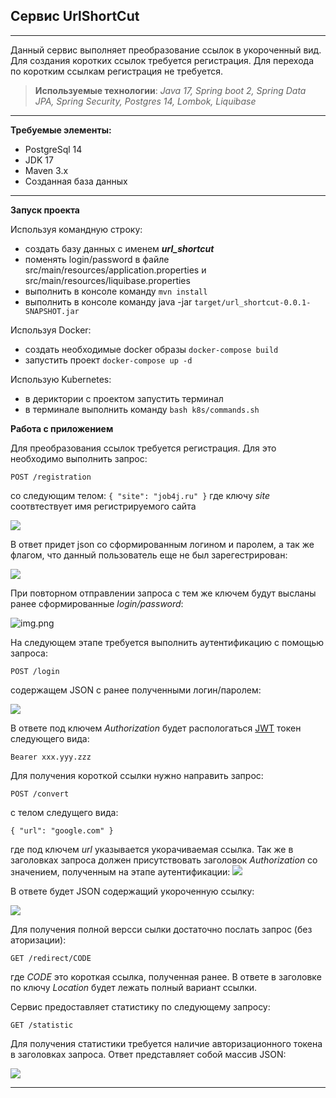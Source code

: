 ## Сервис UrlShortCut
***
Данный сервис выполняет преобразование ссылок в укороченный вид. Для создания коротких ссылок требуется
регистрация. Для перехода по коротким ссылкам регистрация не требуется.


> **Используемыe технологии**: _Java 17, Spring boot 2, Spring Data JPA, Spring Security, Postgres 14, Lombok, Liquibase_

***
**Требуемые элементы:**
* PostgreSql 14
* JDK 17
* Maven 3.x
* Созданная база данных
***
**Запуск проекта**

Используя командную строку:

* создать базу данных с именем ***url_shortcut***
* поменять login/password в файле src/main/resources/application.properties и src/main/resources/liquibase.properties
* выполнить в консоле команду `mvn install`
* выполнить в консоле команду java -jar `target/url_shortcut-0.0.1-SNAPSHOT.jar`

Используя Docker:
* создать необходимые docker образы `docker-compose build`
* запустить проект `docker-compose up -d`

Использую Kubernetes:
* в дериктории с проектом запустить терминал
* в терминале выполнить команду `bash k8s/commands.sh`

**Работа с приложением**

Для преобразования ссылок требуется регистрация. Для это необходимо выполнить запрос:

`POST /registration`

со следующим телом:
`{
"site": "job4j.ru"
}`
где ключу *site* соотвтествует имя регистрируемого сайта

![](java/com/example/job4j_url_shortcut/image/img_1.png)

В ответ придет json со сформированным логином и паролем, а так же флагом, что данный пользователь 
еще не был зарегестрирован:

![](java/com/example/job4j_url_shortcut/image/img_2.png)

При повторном отправлении запроса с тем же ключем будут высланы ранее
сформированные *login/password*:

![img.png](java/com/example/job4j_url_shortcut/image/img_3.png)

На следующем этапе требуется выполнить аутентификацию с помощью запроса:

`POST /login`

содержащем  JSON с ранее полученными логин/паролем:

![](java/com/example/job4j_url_shortcut/image/img_4.png)

В ответе под ключем *Authorization* будет распологаться [JWT](https://ru.wikipedia.org/wiki/JSON_Web_Token) токен следующего вида:

`Bearer xxx.yyy.zzz `

Для получения короткой ссылки нужно направить запрос:

`POST /convert`

с телом следущего вида:

`{
"url": "google.com"
}`

где под ключем _url_ указывается укорачиваемая ссылка. Так же в заголовках запроса
должен присутствовать заголовок _Authorization_ со значением, полученным на этапе
аутентификации:
![](java/com/example/job4j_url_shortcut/image/img.png)

В ответе будет JSON содержащий укороченную ссылку:

![](java/com/example/job4j_url_shortcut/image/img_6.png)

Для получения полной версси сылки достаточно послать запрос (без аторизации):

`GET /redirect/CODE`

где _CODE_ это короткая ссылка, полученная ранее. В ответе в заголовке
по ключу _Location_ будет лежать полный вариант ссылки.

Сервис предоставляет статистику по следующему запросу:

`GET /statistic`

Для получения статистики требуется наличие авторизационного токена 
в заголовках запроса. Ответ представляет собой массив JSON:

![](java/com/example/job4j_url_shortcut/image/img_7.png)

***
